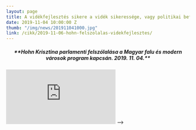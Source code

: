 ```yaml
---
layout: page
title: A vidékfejlesztés sikere a vidék sikeressége, vagy politikai befolyás?
date: 2019-11-04 10:00:00 Z
thumb: "/img/news/201911041000.jpg"
link: /cikk/2019-11-06-hohn-felszolalas-videkfejlesztes/
---
```

<h5 style="text-align: center;">**Hohn Krisztina parlamenti felszólalása a Magyar falu és modern városok program kapcsán. 2019. 11. 04.**</h5>
<div class="container-yt">
  <iframe class="responsive-iframe-yt" src="https://www.youtube.com/embed/MR0mREbEpMY" frameborder="0" allowfullscreen>><iframe>
</div>
<!-- <iframe width="770" height="433" src="https://www.youtube.com/embed/MR0mREbEpMY" frameborder="0" allowfullscreen></iframe> -->